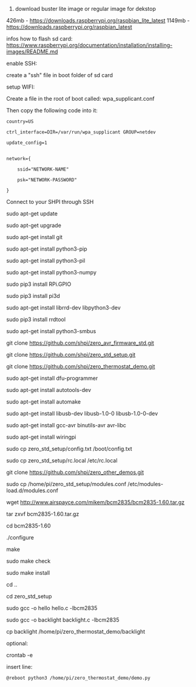 1. download buster lite image or regular image for dekstop

426mb  - https://downloads.raspberrypi.org/raspbian_lite_latest
1149mb -  https://downloads.raspberrypi.org/raspbian_latest


infos how to flash sd card: https://www.raspberrypi.org/documentation/installation/installing-images/README.md


enable SSH:

create a "ssh" file in boot folder of sd card


setup WIFI:

Create a file in the root of boot called: wpa_supplicant.conf

Then copy the following code into it:

```console
country=US

ctrl_interface=DIR=/var/run/wpa_supplicant GROUP=netdev

update_config=1


network={

    ssid="NETWORK-NAME"

    psk="NETWORK-PASSWORD"

}
```

Connect to your SHPI through SSH


sudo apt-get update

sudo apt-get upgrade

sudo apt-get install git

sudo apt-get install python3-pip

sudo apt-get install python3-pil

sudo apt-get install python3-numpy

sudo pip3 install RPi.GPIO

sudo pip3 install pi3d

sudo apt-get install librrd-dev libpython3-dev

sudo pip3 install rrdtool

sudo apt-get install python3-smbus

git clone https://github.com/shpi/zero_avr_firmware_std.git

git clone https://github.com/shpi/zero_std_setup.git

git clone https://github.com/shpi/zero_thermostat_demo.git

sudo apt-get install dfu-programmer

sudo apt-get install autotools-dev

sudo apt-get install automake

sudo apt-get install libusb-dev libusb-1.0-0 libusb-1.0-0-dev

sudo apt-get install gcc-avr binutils-avr avr-libc

sudo apt-get install wiringpi

sudo cp zero_std_setup/config.txt /boot/config.txt

sudo cp zero_std_setup/rc.local /etc/rc.local

git clone https://github.com/shpi/zero_other_demos.git


sudo cp /home/pi/zero_std_setup/modules.conf /etc/modules-load.d/modules.conf

wget http://www.airspayce.com/mikem/bcm2835/bcm2835-1.60.tar.gz

tar zxvf bcm2835-1.60.tar.gz

cd bcm2835-1.60

./configure

make

sudo make check

sudo make install

cd ..

cd zero_std_setup

sudo gcc -o hello hello.c -lbcm2835

sudo gcc -o backlight backlight.c -lbcm2835

cp backlight /home/pi/zero_thermostat_demo/backlight

optional:

crontab -e

insert line: 

```console
@reboot python3 /home/pi/zero_thermostat_demo/demo.py
```
